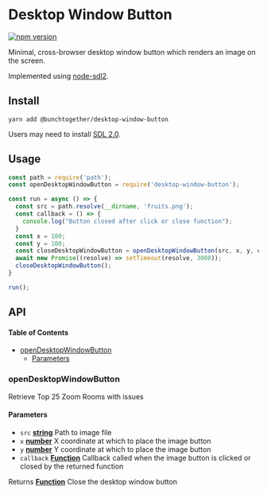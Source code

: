 # Desktop Window Button

[![npm version](https://badge.fury.io/js/%40bunchtogether%2Fdesktop-window-button.svg)](http://badge.fury.io/js/%40bunchtogether%2Fdesktop-window-button)

Minimal, cross-browser desktop window button which renders an image on the screen.

Implemented using [node-sdl2](https://www.npmjs.com/package/node-sdl2).

## Install

`yarn add @bunchtogether/desktop-window-button`

Users may need to install [SDL 2.0](https://www.libsdl.org/download-2.0.php).

## Usage

```js
const path = require('path');
const openDesktopWindowButton = require('desktop-window-button');

const run = async () => {
  const src = path.resolve(__dirname, 'fruits.png');
  const callback = () => {
    console.log("Button closed after click or close function");
  }
  const x = 100;
  const y = 100;
  const closeDesktopWindowButton = openDesktopWindowButton(src, x, y, callback);
  await new Promise((resolve) => setTimeout(resolve, 3000));
  closeDesktopWindowButton();
}

run();
```

## API

<!-- Generated by documentation.js. Update this documentation by updating the source code. -->

#### Table of Contents

-   [openDesktopWindowButton](#opendesktopwindowbutton)
    -   [Parameters](#parameters)

### openDesktopWindowButton

Retrieve Top 25 Zoom Rooms with issues

#### Parameters

-   `src` **[string](https://developer.mozilla.org/docs/Web/JavaScript/Reference/Global_Objects/String)** Path to image file
-   `x` **[number](https://developer.mozilla.org/docs/Web/JavaScript/Reference/Global_Objects/Number)** X coordinate at which to place the image button
-   `y` **[number](https://developer.mozilla.org/docs/Web/JavaScript/Reference/Global_Objects/Number)** Y coordinate at which to place the image button
-   `callback` **[Function](https://developer.mozilla.org/docs/Web/JavaScript/Reference/Statements/function)** Callback called when the image button is clicked or closed by the returned function

Returns **[Function](https://developer.mozilla.org/docs/Web/JavaScript/Reference/Statements/function)** Close the desktop window button
